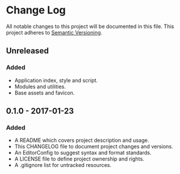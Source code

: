 # Change Log

All notable changes to this project will be documented in this file. This
project adheres to [Semantic Versioning](http://semver.org).

## Unreleased

### Added

  - Application index, style and script.
  - Modules and utilities.
  - Base assets and favicon.

## 0.1.0 - 2017-01-23

### Added

  - A README which covers project description and usage.
  - This CHANGELOG file to document project changes and versions.
  - An EditorConfig to suggest syntax and format standards.
  - A LICENSE file to define project ownership and rights.
  - A .gitignore list for untracked resources.
